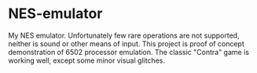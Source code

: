 # NES-emulator
My NES emulator. Unfortunately few rare operations are not supported, neither is sound or other means of input. This project is proof of concept demonstration of 6502 processor emulation. The classic "Contra" game is working well, except some minor visual glitches. 
